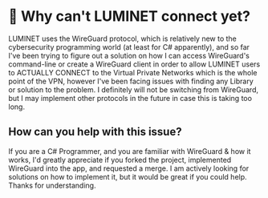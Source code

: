 # 🤔 Why can't LUMINET connect yet?

LUMINET uses the WireGuard protocol, which is relatively new to the cybersecurity programming world (at least for C# apparently), and so far I've been trying to figure out a solution on how I can access WireGuard's command-line or create a WireGuard client in order to allow LUMINET users to ACTUALLY CONNECT to the Virtual Private Networks which is the whole point of the VPN, however I've been facing issues with finding any Library or solution to the problem. I definitely will not be switching from WireGuard, but I may implement other protocols in the future in case this is taking too long. 

## How can you help with this issue?

If you are a C# Programmer, and you are familiar with WireGuard & how it works, I'd greatly appreciate if you forked the project, implemented WireGuard into the app, and requested a merge. I am actively looking for solutions on how to implement it, but it would be great if you could help. Thanks for understanding.
